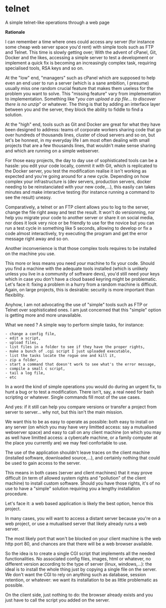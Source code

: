 # telnet
A simple telnet-like operations through a web page

<b>Rationale</b>

I can remember a time where ones could access any server (for instance some cheap web server space you'd rent) with simple tools such as FTP and Telnet. This time is slowly getting over; With the advent of cPanel, Git, Docker and the likes, accessing a simple server to test a development or implement a quick fix is becoming an increasingly complex task, requiring specialised tools, RSA keys and so on.

At the "low" end, "managers" such as cPanel which are supposed to help even an end user to run a server (which is a sane ambition, I presume) usually miss one random crucial feature that makes them useless for the problem you want to solve. This "missing feature" vary from implementation to implementation. Something like "<i>you can upload a zip file... to discover there is no unzip</i>" or whatever. The thing is that by adding an interface layer between you and the server, they block the ability to fiddle to find a solution.

At the "high" end, tools such as Git and Docker are great for what they have been designed to address: teams of corporate workers sharing code that go over hundreds of thousands lines, cluster of cloud servers and so on, but let's be honnest, in my everyday life I am most often dealing with small projects that are a few thousands lines, that wouldn't make sense sharing and which are running on a simple webserver.

For those easy projects, the day to day use of sophisticated tools can be a hassle: you edit your code locally, commit it with Git, which is replicated to the Docker server, you test the modification realise it isn't working as expected and you're going around for a new cycle. Depending on how complex your infrastructure is (dev servers, production servers, docker needing to be reinstanciated with your new code,...), this easily can takes minutes and make interactive testing (for instance running a command to see the result) uneasy.

Comparatively, a telnet or an FTP client allows you to log to the server, change the file right away and test the result. It won't do versionning, nor help you migrate your code to another server or share it on social media, nor does it look very nice or be friendly to use for the novice but you can run a test cycle in something like 5 seconds, allowing to develop or fix a code almost interactively, try executing the program and get the error message right away and so on.

Another inconvenience is that those complex tools requires to be installed on the machine you use.

This more or less means you need <i>your</i> machine to fix your code. Should you find a machine with the adequate tools installed (which is unlikely unless you live in a community of software devs), you'd still need your keys which in case you don't have a cloud based keyring might be problematic. Let's face it: fixing a problem in a hurry from a random machine is difficult. Again, on large projects, this is desirable: security is more important than flexibility.

Anyhow, I am not advocating the use of "simple" tools such as FTP or Telnet over sophisticated ones. I am just concerned that this "simple" option is getting more and more unavailable.

What we need ? A simple way to perform simple tasks, for instance:

    - change a config file,
    - edit a script,
    - upload files,
    - list files in a folder to see if they have the proper rights,
    - make a bunch of .cgi script I just uploaded executable,
    - list the tasks locate the rogue one and kill it,
    - zip a folder,
    - start a command that doesn't work to see what's the error message,
    - compile a small c script,
    - tail a log file,
    - etc 
    
In a word the kind of simple operations you would do during an urgent fix, to hunt a bug or to test a modification. There isn't, say, a real need for bash scripting or whatever. Single commands fill most of the use cases.

And yes: if it still can help you compare versions or transfer a project from server to server... why not, but this isn't the main mission.

We want this to be as easy to operate as possible: both easy to install on any server (on which you may have very limitted access: say a mutualised webserver space) and easy to call on any client machine (on which you may as well have limitted access: a cybercafe machine, or a family computer at the place you currently are) we may feel confortable to use.

The use of the application shouldn't leave traces on the client machine (installed software, downloaded source,...), and certainly nothing that could be used to gain access to the server.

This means in both cases (server and client machines) that it may prove difficult (in term of allowed system rights and "pollution" of the client machine) to install custom software. Should you have those rights, it's of no use to have a "simple" solution requiring you a lengthy installation procedure.

Let's face it: a web based application is likely the best option, hence this project.

In many cases, you will want to access a distant server because you're on a web project, or use a mutualised server that likely already runs a web server.

The most likely port that won't be blocked on your client machine is the web http port 80, and chances are that there will be a web browser available.

So the idea is to create a single CGI script that implements all the needed functionalities. No associated config files, images, html or whatever, no different version according to the type of server (linux, windows,...): the ideal is to install the whole thing just by copying a single file on the server. We don't want the CGI to rely on anything such as database, session retention, or whatever: we want its installation to be as little problematic as possible.

On the client side, just nothing to do: the browser already exists and you just have to call the script you added on the server.
